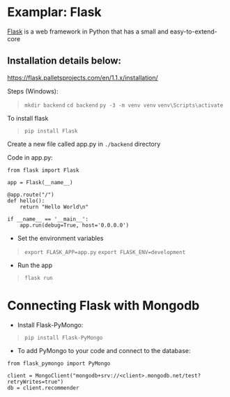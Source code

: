 # Examplar: Flask

[Flask](https://flask.palletsprojects.com/en/1.1.x/) is a web 
framework in Python that has a small and easy-to-extend-core

## Installation details below:
https://flask.palletsprojects.com/en/1.1.x/installation/

Steps (Windows):
> `mkdir backend`
> `cd backend`
> `py -3 -m venv venv`
> `venv\Scripts\activate`

To install flask
> `pip install Flask`

Create a new file called app.py in `./backend` directory

Code in app.py:
```
from flask import Flask

app = Flask(__name__)

@app.route("/")
def hello():
    return "Hello World\n"

if __name__ == '__main__':
    app.run(debug=True, host='0.0.0.0')
```

- Set the environment variables
> `export FLASK_APP=app.py`
> `export FLASK_ENV=development`

- Run the app
> `flask run`

# Connecting Flask with Mongodb
- Install Flask-PyMongo:
> `pip install Flask-PyMongo`

- To add PyMongo to your code and connect to the database:

```
from flask_pymongo import PyMongo

client = MongoClient("mongodb+srv://<client>.mongodb.net/test?retryWrites=true")
db = client.recommender
```